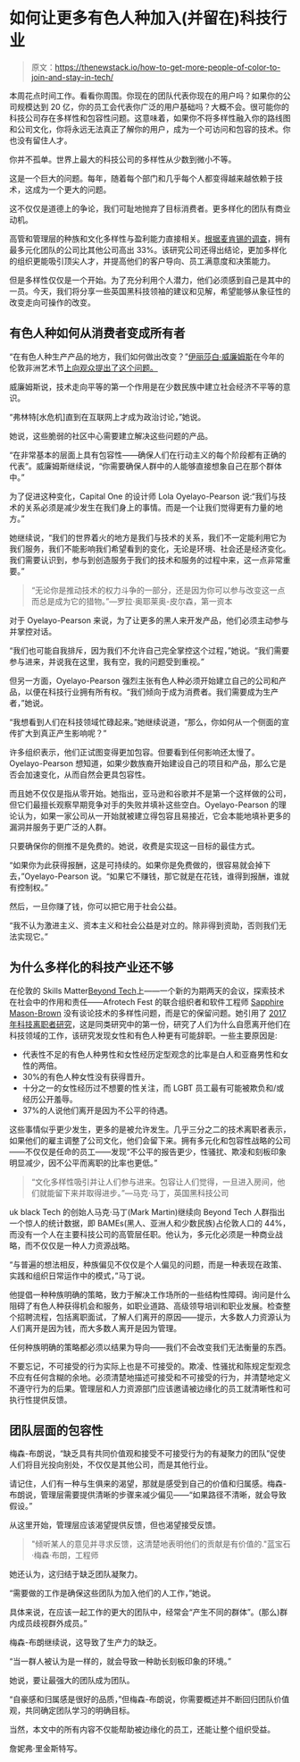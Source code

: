 # 如何让更多有色人种加入(并留在)科技行业

> 原文：<https://thenewstack.io/how-to-get-more-people-of-color-to-join-and-stay-in-tech/>

本周花点时间工作。看看你周围。你现在的团队代表你现在的用户吗？如果你的公司规模达到 20 亿，你的员工会代表你广泛的用户基础吗？大概不会。很可能你的科技公司存在多样性和包容性问题。这意味着，如果你不将多样性融入你的路线图和公司文化，你将永远无法真正了解你的用户，成为一个可访问和包容的技术。你也没有留住人才。

你并不孤单。世界上最大的科技公司的多样性从少数到微小不等。

这是一个巨大的问题。每年，随着每个部门和几乎每个人都变得越来越依赖于技术，这成为一个更大的问题。

这不仅仅是道德上的争论，我们可耻地抛弃了目标消费者。更多样化的团队有商业动机。

高管和管理层的种族和文化多样性与盈利能力直接相关。[根据麦肯锡的调查](https://www.mckinsey.com/business-functions/organization/our-insights/delivering-through-diversity)，拥有最多元化团队的公司比其他公司高出 33%。该研究公司还得出结论，更加多样化的组织更能吸引顶尖人才，并提高他们的客户导向、员工满意度和决策能力。

但是多样性仅仅是一个开始。为了充分利用个人潜力，他们必须感到自己是其中的一员。今天，我们将分享一些英国黑科技领袖的建议和见解，希望能够从象征性的改变走向可操作的改变。

## 有色人种如何从消费者变成所有者

“在有色人种生产产品的地方，我们如何做出改变？”[伊丽莎白·威廉姆斯](https://www.afrotechfest.co.uk/participant/elizabeth-williams/)在今年的伦敦非洲艺术节[上向观众提出了这个问题。](http://afrotechfest.co.uk)

威廉姆斯说，技术走向平等的第一个作用是在少数民族中建立社会经济不平等的意识。

“弗林特[水危机]直到在互联网上才成为政治讨论，”她说。

她说，这些脆弱的社区中心需要建立解决这些问题的产品。

“在非常基本的层面上具有包容性——确保人们在行动主义的每个阶段都有正确的代表”。威廉姆斯继续说，“你需要确保人群中的人能够直接想象自己在那个群体中。”

为了促进这种变化，Capital One 的设计师 Lola Oyelayo-Pearson 说:“我们与技术的关系必须是减少发生在我们身上的事情。而是一个让我们觉得更有力量的地方。”

她继续说，“我们的世界着火的地方是我们与技术的关系，我们不一定能利用它为我们服务，我们不能影响我们希望看到的变化，无论是环境、社会还是经济变化。我们需要认识到，参与到创造服务于我们的技术和服务的过程中来，这一点非常重要。”

> “无论你是推动技术的权力斗争的一部分，还是因为你可以参与改变这一点而总是成为它的猎物。”—罗拉·奥耶莱奥-皮尔森，第一资本

对于 Oyelayo-Pearson 来说，为了让更多的黑人来开发产品，他们必须主动参与并掌控对话。

“我们也可能自我排斥，因为我们不允许自己完全掌控这个过程，”她说。“我们需要参与进来，并说我在这里，我有空，我的问题受到重视。”

但另一方面，Oyelayo-Pearson 强烈主张有色人种必须开始建立自己的公司和产品，以便在科技行业拥有所有权。“我们倾向于成为消费者。我们需要成为生产者，”她说。

“我想看到人们在科技领域忙碌起来。”她继续说道，“那么，你如何从一个侧面的宣传扩大到真正产生影响呢？”

许多组织表示，他们正试图变得更加包容。但要看到任何影响还太慢了。Oyelayo-Pearson 想知道，如果少数族裔开始建设自己的项目和产品，那么它是否会加速变化，从而自然会更具包容性。

而且她不仅仅是指从零开始。她指出，亚马逊和谷歌并不是第一个这样做的公司，但它们最擅长观察早期竞争对手的失败并填补这些空白。Oyelayo-Pearson 的理论认为，如果一家公司从一开始就被建立得包容且易接近，它会本能地填补更多的漏洞并服务于更广泛的人群。

只要确保你的侧推不是免费的。她说，收费是实现这一目标的最佳方式。

“如果你为此获得报酬，这是可持续的。如果你是免费做的，很容易就会掉下去，”Oyelayo-Pearson 说。“如果它不赚钱，那它就是在花钱，谁得到报酬，谁就有控制权。”

然后，一旦你赚了钱，你可以把它用于社会公益。

“我不认为激进主义、资本主义和社会公益是对立的。除非得到资助，否则我们无法实现它。”

## 为什么多样化的科技产业还不够

在伦敦的 Skills Matter[Beyond Tech](https://skillsmatter.com/conferences/11735-beyondtech-2019#program)上——一个新的为期两天的会议，探索技术在社会中的作用和责任——Afrotech Fest 的联合组织者和软件工程师 [Sapphire Mason-Brown](https://twitter.com/saphmb) 没有谈论技术的多样性问题，而是它的保留问题。她引用了 [2017 年科技离职者研究](https://www.kaporcenter.org/tech-leavers/)，这是同类研究中的第一份，研究了人们为什么自愿离开他们在科技领域的工作，该研究发现女性和有色人种更有可能辞职。一些主要原因是:

*   代表性不足的有色人种男性和女性经历定型观念的比率是白人和亚裔男性和女性的两倍。
*   30%的有色人种女性没有获得晋升。
*   十分之一的女性经历过不想要的性关注，而 LGBT 员工最有可能被欺负和/或经历公开羞辱。
*   37%的人说他们离开是因为不公平的待遇。

这些事情似乎更少发生，更多的是被允许发生。几乎三分之二的技术离职者表示，如果他们的雇主调整了公司文化，他们会留下来。拥有多元化和包容性战略的公司——不仅仅是任命的员工——发现“不公平的报告更少，性骚扰、欺凌和刻板印象明显减少，因不公平而离职的比率也更低。”

> “文化多样性吸引并让人们参与进来。包容让人们觉得，一旦进入房间，他们就能留下来并取得进步。”—马克·马丁，英国黑科技公司

uk black Tech 的创始人马克·马丁(Mark Martin)继续向 Beyond Tech 人群指出一个惊人的统计数据，即 BAMEs(黑人、亚洲人和少数民族)占伦敦人口的 44%，而没有一个人在主要科技公司的高管层任职。他认为，多元化必须是一种商业战略，而不仅仅是一种人力资源战略。

“与普遍的想法相反，种族偏见不仅仅是个人偏见的问题，而是一种表现在政策、实践和组织日常运作中的模式，”马丁说。

他提倡一种种族明确的策略，致力于解决工作场所的一些结构性障碍。询问是什么阻碍了有色人种获得机会和服务，如职业道路、高级领导培训和职业发展。检查整个招聘流程，包括离职面试，了解人们离开的原因——提示，大多数人力资源认为人们离开是因为钱，而大多数人离开是因为管理。

任何种族明确的策略都必须以结果为导向——我们不会改变我们无法衡量的东西。

不要忘记，不可接受的行为实际上也是不可接受的。欺凌、性骚扰和陈规定型观念不应有任何含糊的余地。必须清楚地描述可接受和不可接受的行为，并清楚地定义不遵守行为的后果。管理层和人力资源部门应该邀请被边缘化的员工就清晰性和可执行性提供反馈。

## 团队层面的包容性

梅森-布朗说，“缺乏具有共同价值观和接受不可接受行为的有凝聚力的团队”促使人们将目光投向别处，不仅仅是其他公司，而是其他行业。

请记住，人们有一种与生俱来的渴望，那就是感受到自己的价值和归属感。梅森-布朗说，管理层需要提供清晰的步骤来减少偏见——“如果路径不清晰，就会导致假设。”

从这里开始，管理层应该渴望提供反馈，但也渴望接受反馈。

> "倾听某人的意见并寻求反馈，这清楚地表明他们的贡献是有价值的."蓝宝石·梅森·布朗，工程师

她还认为，这归结于缺乏团队凝聚力。

“需要做的工作是确保这些团队为加入他们的人工作，”她说。

具体来说，在应该一起工作的更大的团队中，经常会“产生不同的群体”。(那么)群内成员歧视群外成员。”

梅森-布朗继续说，这导致了生产力的缺乏。

“当一群人被认为是一样的，就会导致一种助长刻板印象的环境。”

她说，要让最强大的团队成为团队。

“自豪感和归属感是很好的品质，”但梅森-布朗说，你需要概述并不断回归团队价值观，共同确定团队学习的明确目标。

当然，本文中的所有内容不仅能帮助被边缘化的员工，还能让整个组织受益。

詹妮弗·里金斯特写。

<svg xmlns:xlink="http://www.w3.org/1999/xlink" viewBox="0 0 68 31" version="1.1"><title>Group</title> <desc>Created with Sketch.</desc></svg>